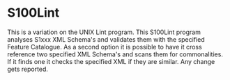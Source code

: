 # S100Lint
This is a variation on the UNIX Lint program. This S100Lint program analyses S1xxx XML Schema's and 
validates them with the specified Feature Catalogue. As a second option it is possible to have it
cross reference two specified XML Schema's and scans them for commonalities. If it finds one it 
checks the specified XML if they are similar. Any change gets reported. 
